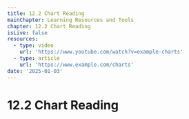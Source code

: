 ```yaml
---
title: 12.2 Chart Reading
mainChapter: Learning Resources and Tools
chapter: 12.2 Chart Reading
isLive: false
resources:
  - type: video
    url: 'https://www.youtube.com/watch?v=example-charts'
  - type: article
    url: 'https://www.example.com/charts'
date: '2025-01-03'
---
```


# 12.2 Chart Reading
